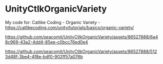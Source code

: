 # UnityCtlkOrganicVariety
My code for: Catlike Coding - Organic Variety - https://catlikecoding.com/unity/tutorials/basics/organic-variety/

https://github.com/seacomit/UnityCtlkOrganicVariety/assets/86527888/6a48c969-43a2-4dd4-85ee-c0bcc76ed0e4

https://github.com/seacomit/UnityCtlkOrganicVariety/assets/86527888/5123d48f-3be4-4f8e-bdf0-902ff57a076b
